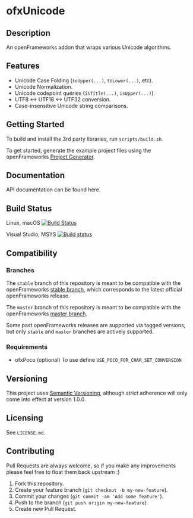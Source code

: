 ofxUnicode
=======

## Description

An openFrameworks addon that wraps various Unicode algorithms.

## Features

- Unicode Case Folding (`toUpper(...)`, `toLower(...)`, etc).
- Unicode Normalization.
- Unicode codepoint queries (`isTitle(...)`, `isUpper(...)`).
- UTF8 <-> UTF16 <-> UTF32 conversion.
- Case-insensitive Unicode string comparisons.

## Getting Started

To build and install the 3rd party libraries, run `scripts/build.sh`.

To get started, generate the example project files using the openFrameworks [Project Generator](http://openframeworks.cc/learning/01_basics/how_to_add_addon_to_project/).

## Documentation

API documentation can be found here.

## Build Status

Linux, macOS [![Build Status](https://travis-ci.org/bakercp/ofxUnicode.svg?branch=master)](https://travis-ci.org/bakercp/ofxHTTP)

Visual Studio, MSYS [![Build status](https://ci.appveyor.com/api/projects/status/cvahckay2t65tl2x/branch/master?svg=true)](https://ci.appveyor.com/project/bakercp/ofxunicode/branch/master)

## Compatibility

### Branches

The `stable` branch of this repository is meant to be compatible with the openFrameworks [stable branch](https://github.com/openframeworks/openFrameworks/tree/stable), which corresponds to the latest official openFrameworks release.

The `master` branch of this repository is meant to be compatible with the openFrameworks [master branch](https://github.com/openframeworks/openFrameworks/tree/master).

Some past openFrameworks releases are supported via tagged versions, but only `stable` and `master` branches are actively supported.

### Requirements

- ofxPoco (optional) To use define `USE_POCO_FOR_CHAR_SET_CONVERSION`

## Versioning

This project uses [Semantic Versioning](http://semver.org/), although strict adherence will only come into effect at version 1.0.0.

## Licensing

See `LICENSE.md`.

## Contributing

Pull Requests are always welcome, so if you make any improvements please feel free to float them back upstream :)

1. Fork this repository.
2. Create your feature branch (`git checkout -b my-new-feature`).
3. Commit your changes (`git commit -am 'Add some feature'`).
4. Push to the branch (`git push origin my-new-feature`).
5. Create new Pull Request.
